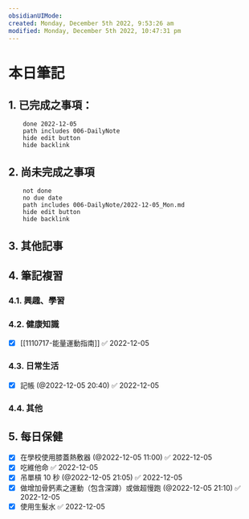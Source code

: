 ```yaml
---
obsidianUIMode: 
created: Monday, December 5th 2022, 9:53:26 am
modified: Monday, December 5th 2022, 10:47:31 pm
---
```

# 本日筆記




## 1. 已完成之事項：
```tasks
	done 2022-12-05
	path includes 006-DailyNote
	hide edit button 
	hide backlink
```

## 2. 尚未完成之事項
```tasks
	not done
	no due date
	path includes 006-DailyNote/2022-12-05_Mon.md
	hide edit button 
	hide backlink
```

## 3. 其他記事

## 4. 筆記複習
### 4.1. 興趣、學習

### 4.2. 健康知識
- [x] [[1110717-能量運動指南]] ✅ 2022-12-05

### 4.3. 日常生活
- [x] 記帳 (@2022-12-05 20:40) ✅ 2022-12-05

### 4.4. 其他

## 5. 每日保健
- [x] 在學校使用膝蓋熱敷器 (@2022-12-05 11:00) ✅ 2022-12-05
- [x] 吃維他命 ✅ 2022-12-05
- [x] 吊單槓 10 秒 (@2022-12-05 21:05) ✅ 2022-12-05
- [x] 做增加骨鈣素之運動（包含深蹲）或做超慢跑 (@2022-12-05 21:10) ✅ 2022-12-05
- [x] 使用生髮水 ✅ 2022-12-05